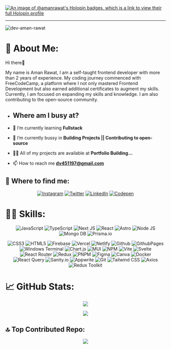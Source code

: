 [![An image of @amanrawat's Holopin badges, which is a link to view their full Holopin profile](https://holopin.me/amanrawat)](https://holopin.io/@amanrawat)
<hr>
  
<div align="left">
<img src="https://komarev.com/ghpvc/?username=dev-aman-rawat&label=Profile%20views&color=03176e&style=for-the-badge" alt="dev-aman-rawat" />

# 🤔 About Me:
 <div> 
   <p> Hi there👋 </p> <p> My name is Aman Rawat, I am a self-taught frontend developer with more than 2 years of experience. My coding journey commenced with FreeCodeCamp, a platform where I not only mastered Frontend Development but also earned additional certificates to augment my skills. Currently, I am focused on expanding my skills and knowledge. I am also contributing to the open-source community. </p> 
 </div>
 
- ## Where am I busy at?

- 🌱 I’m currently learning **Fullstack**

- 🔭 I’m currently bussy in **Building Projects || Contributing to open-source** 
  
- 👨‍💻 All of my projects are available at **Portfolio Building...**
  
- 📫 How to reach me **dv451197@gmail.com**
  
</div>


## 🔎 Where to find me:
<div align="center">

[![Instagram](https://img.shields.io/badge/Instagram-%23E4405F.svg?logo=Instagram&logoColor=white)](https://instagram.com/_aman._.dev_)
[![Twitter](https://img.shields.io/badge/Twitter-%23000.svg?logo=X&logoColor=white)](https://twitter.com/amanrdev)
[![LinkedIn](https://img.shields.io/badge/LinkedIn-%230077B5.svg?logo=linkedin&logoColor=white)](https://linkedin.com/in/amanrawat09)  [![Codepen](https://img.shields.io/badge/Codepen-000000?style=for-the-badge&logo=codepen&logoColor=white)](https://codepen.io/dev-aman-rawat) 
</div>

# 🧑‍💻 Skills:
<div align="center">
  
![JavaScript](https://img.shields.io/badge/javascript-%23000000.svg?style=for-the-badge&logo=javascript&logoColor=%23F7DF1E) 
![TypeScript](https://img.shields.io/badge/typescript-%23007ACC.svg?style=for-the-badge&logo=typescript&logoColor=white)
![Next JS](https://img.shields.io/badge/Next-black?style=for-the-badge&logo=next.js&logoColor=white)
![React](https://img.shields.io/badge/react-%2300334a.svg?style=for-the-badge&logo=react&logoColor=%2361DAFB)
![Astro](https://img.shields.io/badge/Astro-%23000000.svg?style=for-the-badge&logo=astro&logoColor=#ffffff)
![Node JS](https://img.shields.io/badge/NodeJS-%23000.svg?style=for-the-badge&logo=node.js&logoColor=)
![Mongo DB](https://img.shields.io/badge/mongoDB-%23000.svg?style=for-the-badge&logo=mongodb&logoColor=#ffffff)
![Prisma.io](https://img.shields.io/badge/prisma.io-%23025175.svg?style=for-the-badge&logo=prisma&logoColor=)



![CSS3](https://img.shields.io/badge/css3-%231572B6.svg?style=for-the-badge&logo=css3&logoColor=white) ![HTML5](https://img.shields.io/badge/html5-%23E34F26.svg?style=for-the-badge&logo=html5&logoColor=white) ![Firebase](https://img.shields.io/badge/firebase-%23000000.svg?style=for-the-badge&logo=firebase) ![Vercel](https://img.shields.io/badge/vercel-%23000000.svg?style=for-the-badge&logo=vercel&logoColor=white) ![Netlify](https://img.shields.io/badge/netlify-%23000000.svg?style=for-the-badge&logo=netlify&logoColor=#00C7B7) 
![Github](https://img.shields.io/badge/Github-121013?style=for-the-badge&logo=github&logoColor=white)
![GithubPages](https://img.shields.io/badge/github%20pages-121013?style=for-the-badge&logo=github&logoColor=white)
![Windows Terminal](https://img.shields.io/badge/Windows%20Terminal-%23000.svg?style=for-the-badge&logo=windows-terminal&logoColor=white) ![Chart.js](https://img.shields.io/badge/chart.js-F5788D.svg?style=for-the-badge&logo=chart.js&logoColor=white) ![MUI](https://img.shields.io/badge/MUI-%230081CB.svg?style=for-the-badge&logo=mui&logoColor=white) ![NPM](https://img.shields.io/badge/NPM-%23CB3837.svg?style=for-the-badge&logo=npm&logoColor=white) ![Vite](https://img.shields.io/badge/vite-%23000F.svg?style=for-the-badge&logo=vite) ![Svelte](https://img.shields.io/badge/svelte-%23f1413d.svg?style=for-the-badge&logo=svelte&logoColor=white) ![React Router](https://img.shields.io/badge/React%20Router%20Dom-%23000.svg?style=for-the-badge&logo=reactrouter) ![Redux](https://img.shields.io/badge/redux-%23593d88.svg?style=for-the-badge&logo=redux&logoColor=white)  ![PNPM](https://img.shields.io/badge/pnpm-%234a4a4a.svg?style=for-the-badge&logo=pnpm&logoColor=f69220) ![Figma](https://img.shields.io/badge/figma-%23000.svg?style=for-the-badge&logo=figma) ![Canva](https://img.shields.io/badge/Canva-%23000.svg?style=for-the-badge&logo=Canva) ![Docker](https://img.shields.io/badge/docker-%23000.svg?style=for-the-badge) 
        ![React Query](https://img.shields.io/badge/React%20Query-%23000000.svg?style=for-the-badge&logo=reactquery&logoColor=blue)
        ![Sanity.io](https://img.shields.io/badge/Sanity-%23ffffff.svg?style=for-the-badge&logo=sanity&logoColor=#D6542A)
        ![Appwrite](https://img.shields.io/badge/Appwrite-%23000000.svg?style=for-the-badge&logo=appwrite&logoColor=#FD356D)
        ![Git](https://img.shields.io/badge/Git-%23000000.svg?style=for-the-badge&logo=git)
        ![Tailwind CSS](https://img.shields.io/badge/Tailwindcss-%23000.svg?style=for-the-badge&logo=tailwindcss)
        ![Axios](https://img.shields.io/badge/Axios-%23000.svg?style=for-the-badge&logo=axios&logoColor=)
        ![Redux Toolkit](https://img.shields.io/badge/Redux%20Toolkit-%23593d88.svg?style=for-the-badge&logo=redux)          
</div>

# 📈 GitHub Stats:

<div align="center" width="100%" height="100%"> 
    
![](https://github-readme-streak-stats.herokuapp.com/?user=amanr-dev&theme=dark&hide_border=true)

    
![](https://github-readme-stats.vercel.app/api/top-langs/?username=amanr-dev&theme=dark&hide_border=true&include_all_commits=true&count_private=true&layout=compact)

</div>


## 🔝 Top Contributed Repo:

<div align="center">
  
![](https://github-contributor-stats.vercel.app/api?username=amanr-dev&limit=10&theme=dracula&combine_all_yearly_contributions=true)
</div>
